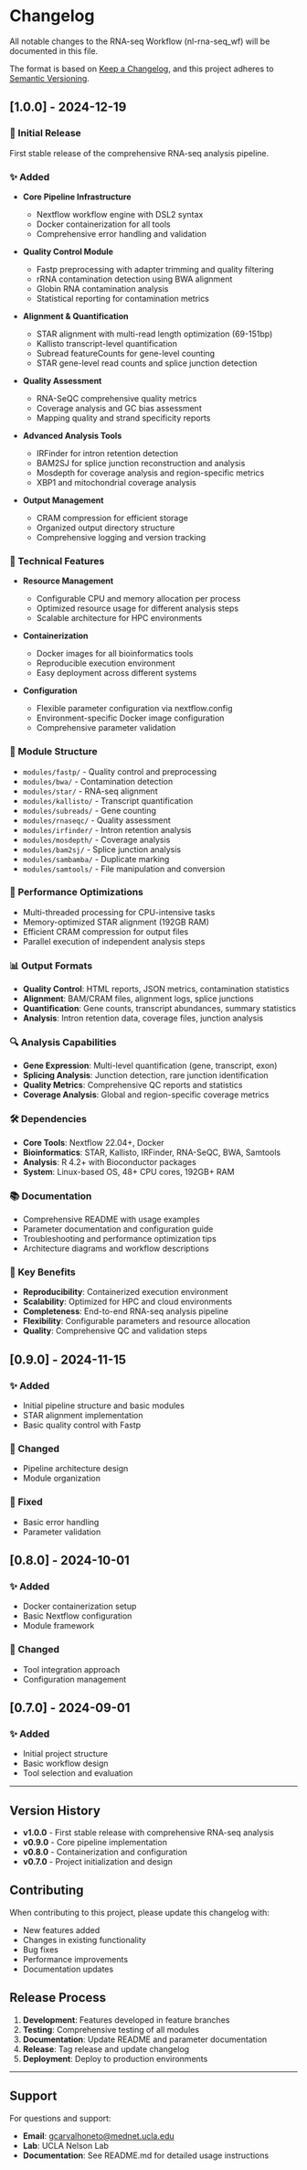 # Changelog

All notable changes to the RNA-seq Workflow (nl-rna-seq_wf) will be documented in this file.

The format is based on [Keep a Changelog](https://keepachangelog.com/en/1.0.0/),
and this project adheres to [Semantic Versioning](https://semver.org/spec/v2.0.0.html).

## [1.0.0] - 2024-12-19

### 🎉 Initial Release
First stable release of the comprehensive RNA-seq analysis pipeline.

### ✨ Added
- **Core Pipeline Infrastructure**
  - Nextflow workflow engine with DSL2 syntax
  - Docker containerization for all tools
  - Comprehensive error handling and validation

- **Quality Control Module**
  - Fastp preprocessing with adapter trimming and quality filtering
  - rRNA contamination detection using BWA alignment
  - Globin RNA contamination analysis
  - Statistical reporting for contamination metrics

- **Alignment & Quantification**
  - STAR alignment with multi-read length optimization (69-151bp)
  - Kallisto transcript-level quantification
  - Subread featureCounts for gene-level counting
  - STAR gene-level read counts and splice junction detection

- **Quality Assessment**
  - RNA-SeQC comprehensive quality metrics
  - Coverage analysis and GC bias assessment
  - Mapping quality and strand specificity reports

- **Advanced Analysis Tools**
  - IRFinder for intron retention detection
  - BAM2SJ for splice junction reconstruction and analysis
  - Mosdepth for coverage analysis and region-specific metrics
  - XBP1 and mitochondrial coverage analysis

- **Output Management**
  - CRAM compression for efficient storage
  - Organized output directory structure
  - Comprehensive logging and version tracking

### 🔧 Technical Features
- **Resource Management**
  - Configurable CPU and memory allocation per process
  - Optimized resource usage for different analysis steps
  - Scalable architecture for HPC environments

- **Containerization**
  - Docker images for all bioinformatics tools
  - Reproducible execution environment
  - Easy deployment across different systems

- **Configuration**
  - Flexible parameter configuration via nextflow.config
  - Environment-specific Docker image configuration
  - Comprehensive parameter validation

### 📁 Module Structure
- `modules/fastp/` - Quality control and preprocessing
- `modules/bwa/` - Contamination detection
- `modules/star/` - RNA-seq alignment
- `modules/kallisto/` - Transcript quantification
- `modules/subreads/` - Gene counting
- `modules/rnaseqc/` - Quality assessment
- `modules/irfinder/` - Intron retention analysis
- `modules/mosdepth/` - Coverage analysis
- `modules/bam2sj/` - Splice junction analysis
- `modules/sambamba/` - Duplicate marking
- `modules/samtools/` - File manipulation and conversion

### 🚀 Performance Optimizations
- Multi-threaded processing for CPU-intensive tasks
- Memory-optimized STAR alignment (192GB RAM)
- Efficient CRAM compression for output files
- Parallel execution of independent analysis steps

### 📊 Output Formats
- **Quality Control**: HTML reports, JSON metrics, contamination statistics
- **Alignment**: BAM/CRAM files, alignment logs, splice junctions
- **Quantification**: Gene counts, transcript abundances, summary statistics
- **Analysis**: Intron retention data, coverage files, junction analysis

### 🔍 Analysis Capabilities
- **Gene Expression**: Multi-level quantification (gene, transcript, exon)
- **Splicing Analysis**: Junction detection, rare junction identification
- **Quality Metrics**: Comprehensive QC reports and statistics
- **Coverage Analysis**: Global and region-specific coverage metrics

### 🛠️ Dependencies
- **Core Tools**: Nextflow 22.04+, Docker
- **Bioinformatics**: STAR, Kallisto, IRFinder, RNA-SeQC, BWA, Samtools
- **Analysis**: R 4.2+ with Bioconductor packages
- **System**: Linux-based OS, 48+ CPU cores, 192GB+ RAM

### 📚 Documentation
- Comprehensive README with usage examples
- Parameter documentation and configuration guide
- Troubleshooting and performance optimization tips
- Architecture diagrams and workflow descriptions

### 🌟 Key Benefits
- **Reproducibility**: Containerized execution environment
- **Scalability**: Optimized for HPC and cloud environments
- **Completeness**: End-to-end RNA-seq analysis pipeline
- **Flexibility**: Configurable parameters and resource allocation
- **Quality**: Comprehensive QC and validation steps

## [0.9.0] - 2024-11-15

### ✨ Added
- Initial pipeline structure and basic modules
- STAR alignment implementation
- Basic quality control with Fastp

### 🔧 Changed
- Pipeline architecture design
- Module organization

### 🐛 Fixed
- Basic error handling
- Parameter validation

## [0.8.0] - 2024-10-01

### ✨ Added
- Docker containerization setup
- Basic Nextflow configuration
- Module framework

### 🔧 Changed
- Tool integration approach
- Configuration management

## [0.7.0] - 2024-09-01

### ✨ Added
- Initial project structure
- Basic workflow design
- Tool selection and evaluation

---

## Version History

- **v1.0.0** - First stable release with comprehensive RNA-seq analysis
- **v0.9.0** - Core pipeline implementation
- **v0.8.0** - Containerization and configuration
- **v0.7.0** - Project initialization and design

## Contributing

When contributing to this project, please update this changelog with:
- New features added
- Changes in existing functionality
- Bug fixes
- Performance improvements
- Documentation updates

## Release Process

1. **Development**: Features developed in feature branches
2. **Testing**: Comprehensive testing of all modules
3. **Documentation**: Update README and parameter documentation
4. **Release**: Tag release and update changelog
5. **Deployment**: Deploy to production environments

---

## Support

For questions and support:
- **Email**: gcarvalhoneto@mednet.ucla.edu
- **Lab**: UCLA Nelson Lab
- **Documentation**: See README.md for detailed usage instructions
